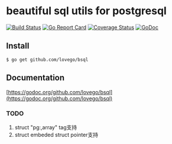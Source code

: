 # beautiful sql utils for postgresql

[![Build Status](https://travis-ci.org/lovego/bsql.svg?branch=master)](https://travis-ci.org/lovego/bsql)
[![Go Report Card](https://goreportcard.com/badge/github.com/lovego/bsql)](https://goreportcard.com/report/github.com/lovego/bsql)
[![Coverage Status](https://coveralls.io/repos/github/lovego/bsql/badge.svg?branch=master)](https://coveralls.io/github/lovego/bsql?branch=master)
[![GoDoc](https://godoc.org/github.com/lovego/bsql?status.svg)](https://godoc.org/github.com/lovego/bsql)

## Install
`$ go get github.com/lovego/bsql`

## Documentation
[https://godoc.org/github.com/lovego/bsql](https://godoc.org/github.com/lovego/bsql)

### TODO
1. struct "pg:,array" tag支持
2. struct embeded struct pointer支持
